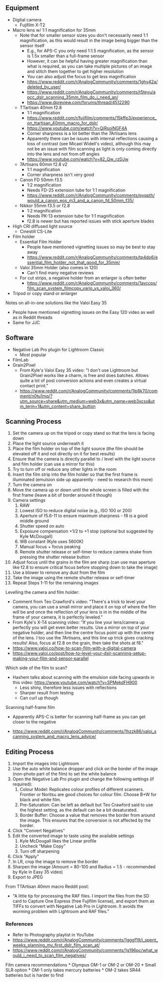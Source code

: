 ## Equipment

- Digital camera
	- Fujifilm X-T2
- Macro lens w/ 1:1 magnification for 35mm
	- Note that for smaller sensor sizes you don't necessarily need 1:1 magnification, as this would result in the image being bigger than the sensor itself
		- E.g., for APS-C you only need 1:1.5 magnification, as the sensor is 1.5x smaller than a full-frame sensor
		- However, it can be helpful having greater magnification than what is required, as you can take multiple pictures of an image and stitch them together to get higher resolution
		- You can also adjust the focus to get less magnification
		- https://www.reddit.com/r/AnalogCommunity/comments/1ghy42a/deleted_by_user/
		- https://www.reddit.com/r/AnalogCommunity/comments/t5teyu/apcc_dslr_scanning_35mm_film_do_i_need_an/
		- https://www.dpreview.com/forums/thread/4512290
	- TTartisan 40mm f2.8
		- 1:1 magnification
		- https://www.reddit.com/r/fujifilm/comments/15kffp3/experience_on_ttartisan_40mm_macro_for_dslr/
		- https://www.youtube.com/watch?v=QjRsoiNGF4A
		- Corner sharpness is a lot better than the 7Artisans lens
		- Apparently there can be issues with internal reflections causing a loss of contrast (see Micael Widell's video), although this may not be an issue with film scanning as light is only coming directly into the lens and not from off angles
		- https://www.youtube.com/watch?v=82_Qw_rzDJw
	- 7Artisans 60mm f2.8 v2
		- 1:1 magnification
		- Corner sharpness isn't very good
	- Canon FD 50mm f3.5
		- 1:2 magnification
		- Needs FD-25 extension tube for 1:1 magnification
		- https://www.reddit.com/r/AnalogCommunity/comments/pyqpth/would_a_canon_eos_m3_and_a_canon_fd_50mm_f35/
	- Nikkor 55mm f3.5 or f2.8
		- 1:2 magnification
		- Needs PK-13 extension tube for 1:1 magnification
		- f2.8 is newer but has reported issues with stick aperture blades
- High CRI diffused light source
	- Cinestill CS-Lite
- Film holder
	- Essential Film Holder
		- People have mentioned vignetting issues so may be best to stay away
		- https://www.reddit.com/r/AnalogCommunity/comments/tp4do6/essential_film_holder_not_that_good_for_35mm/
	- Valoi 35mm Holder (also comes in 120)
		- Can't find many negative reviews
	- For cut strips, a negative holder from an enlarger is often better
		- https://www.reddit.com/r/AnalogCommunity/comments/1avccps/film_scan_system_filmcopy_vario_vs_valoi_360/
- Tripod or copy stand or enlarger

Notes on all-in-one solutions like the Valoi Easy 35
- People have mentioned vignetting issues on the Easy 120 video as well as in Reddit threads
- Same for JJC

## Software

- Negative Lab Pro plugin for Lightroom Classic
	- Most popular
- FilmLab
- Grain2Pixel
	- From Kyle's Valoi Easy 35 video: "I don't use Lightroom but Grain2Pixel works like a charm, is free and does batches. Allows quite a lot of post conversion actions and even creates a virtual contact print."
	- https://www.reddit.com/r/AnalogCommunity/comments/1lp8k70/comment/n0tu1mq/?utm_source=share&utm_medium=web3x&utm_name=web3xcss&utm_term=1&utm_content=share_button

## Scanning Process

1. Set the camera up on the tripod or copy stand so that the lens is facing down
2. Place the light source underneath it
3. Place the film holder on top of the light source (the film should be elevated off it and not directly on it for best results)
4. Ensure that the camera is directly parallel to / level with the light source and film holder (can use a mirror for this)
5. Try to turn off or reduce any other lights in the room
6. Insert the film strip into the film holder so that the first frame is illuminated (emulsion side up apparently - need to research this more)
7. Turn the camera on
8. Move the camera up or down until the whole screen is filled with the first frame (leave a bit of border around it though)
9. Camera settings
	1. RAW
	2. Lowest ISO to reduce digital noise (e.g., ISO 100 or 200)
	3. Aperture of f5.6-11 to ensure maximum sharpness - f8 is a good middle ground
	4. Shutter speed on auto
	5. Exposure compensation +1/2 to +1 stop (optional but suggested by Kyle McDougall)
	6. WB constant (Kyle uses 5600K)
	7. Manual focus + focus peaking
	8. Remote shutter release or self-timer to reduce camera shake from pressing the shutter release button
10. Adjust focus until the grains in the film are sharp (can use max aperture like f2.8 to ensure critical focus before stopping down to take the image)
11. Use a blower to remove any dust from the film
12. Take the image using the remote shutter release or self-timer
13. Repeat Steps 1-11 for the remaining images

Levelling the camera and film holder:
- Comment from Teo Crawford's video: "There's a trick to level your camera, you can use a small mirror and place it on top of where the film will be and once the reflection of your lens is in in the middle of the frame of your camera, it is perfectly leveled."
- From Kyle's X-T4 scanning video: "If you line your lens/camera up perfectly you will get even better results. Use a mirror on top of your negative holder, and then line the centre focus point up with the centre of the lens. I too use the 7Artisans, and this line up trick gives cracking results! Also, focus at f2.8 on the grain, then take the shots at f8."
- https://www.valoi.co/how-to-scan-film-with-a-digital-camera
- https://www.valoi.co/post/how-to-level-your-dslr-scanning-setup-making-your-film-and-sensor-parallel

Which side of the film to scan?
- Hashem talks about scanning with the emulsion side facing upwards in this video: https://www.youtube.com/watch?v=SPMekdFH900
	- Less shiny, therefore less issues with reflections
	- Sharper result from testing
	- Can curl up though

Scanning half-frame film
- Apparently APS-C is better for scanning half-frame as you can get closer to the negative
* https://www.reddit.com/r/AnalogCommunity/comments/1hzzk86/valoi_scanning_system_and_macro_lens_advice/

## Editing Process

1) Import the images into Lightroom
2) Use the auto white balance dropper and click on the border of the image (non-photo part of the film) to set the white balance
3) Open the Negative Lab Pro plugin and change the following settings (if required):
	1) Colour Model: Replicates colour profiles of different scanners. Frontier or Noritsu are good choices for colour film. Choose B+W for black and white film.
	2) Pre-Saturation: Can be left as default but Teo Crawford said to use the highest setting, as the default can be a bit desaturated.
	3) Border Buffer: Choose a value that removes the border from around the image. This ensures that the conversion is not affected by the border.
4) Click "Convert Negatives"
5) Edit the converted image to taste using the available settings
	1) Kyle McDougall likes the Linear profile
	2) Uncheck "Make Copy"
	3) Turn off sharpening
6) Click "Apply"
7) In LR, crop the image to remove the border
8) Sharpen the image (Amount = 80-100 and Radius = 1.5 - recommended by Kyle in Easy 35 video)
9) Export to JPEG

From TTArtisan 40mm macro Reddit post:
- "A little tip for processing the RAF files. I import the files from the SD card to Capture One Express (free Fujifilm license), and export them as TIFFs to convert with Negative Lab Pro in Lightroom. It avoids the worming problem with Lightroom and RAF files."

### References

- Refer to Photography playlist in YouTube
- https://www.reddit.com/r/AnalogCommunity/comments/1gggf19/i_spent_weeks_planning_my_first_dslr_film_scan_at/
- https://www.reddit.com/r/AnalogCommunity/comments/1g196pc/what_would_i_need_to_scan_film_negatives/



Film camera recommendations
	* Olympus OM-1 or OM-2 or OM-20
		* Small SLR option
		* OM-1 only takes mercury batteries
		* OM-2 takes SR44 batteries but is harder to find